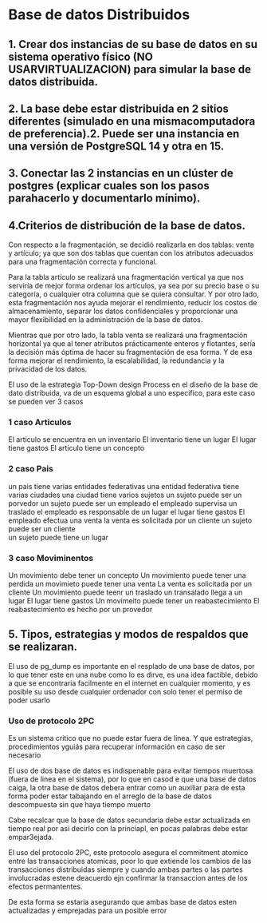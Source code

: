# Base de datos Distribuidos

## 1. Crear dos instancias de su base de datos en su sistema operativo físico (NO USARVIRTUALIZACION) para simular la base de datos distribuida.
## 2. La   base   debe   estar   distribuida   en   2   sitios   diferentes   (simulado   en   una   mismacomputadora de preferencia).2. Puede ser una instancia en una versión de PostgreSQL 14 y otra en 15.
## 3. Conectar las 2 instancias en un clúster de postgres (explicar cuales son los pasos parahacerlo y documentarlo mínimo).
## 4.Criterios de distribución de la base de datos.
Con respecto a la fragmentación, se decidió realizarla en dos tablas: venta y artículo; ya que son dos tablas que cuentan con los atributos adecuados para una fragmentación correcta y funcional. 

Para la tabla artículo se realizará una fragmentación vertical 
ya que nos serviría de mejor forma ordenar los artículos, ya sea por 
su precio base o su categoría, o cualquier otra columna que se quiera consultar.
 Y por otro lado, esta fragmentación nos ayuda mejorar el rendimiento, reducir los 
costos de almacenamiento, separar los datos confidenciales y proporcionar una mayor 
flexibilidad en la administración de la base de datos.

Mientras que por otro lado, la tabla venta se realizará una fragmentación horizontal ya que 
al tener atributos prácticamente enteros y flotantes, sería la decisión más óptima de hacer 
su fragmentación de esa forma. Y de esa forma mejorar el rendimiento, la escalabilidad, la 
redundancia y la privacidad de los datos.

El uso de la estrategia Top-Down design Process en el diseño de la base de dato distribuida,  va de un esquema global a uno especifico, para este caso se pueden ver 3 casos

###  1 caso Articulos
  
  El articulo se encuentra en un inventario 
    El inventario tiene un lugar
      El lugar tiene gastos
  El articulo tiene un concepto  
  
###  2 caso Pais
  
  un pais tiene varias entidades federativas
    una entidad federativa tiene varias ciudades
      una ciudad tiene varios sujetos
        un sujeto puede ser un porvedor
        un sujeto puede ser un empleado
          el empleado supervisa un traslado
          el empleado es responsable de un lugar
            el lugar tiene gastos
          El empleado efectua una venta
            la venta es solicitada por un cliente
        un sujeto puede ser un cliente  
        un sujeto puede tiene un lugar 
  
###  3 caso Moviminentos
  
  Un movimiento debe tener un concepto
  Un movimiento puede tener una perdida
  un movimieto puede tener una venta
    La venta es solicitada por un cliente
  Un movimiento puede teenr un traslado
    un transalado llega a un lugar
      El lugar tiene gastos
  Un movimeito puede tener un reabastecimiento
    El reabastecimiento es hecho por un provedor
  
## 5. Tipos, estrategias y modos de respaldos que se realizaran. 


El uso de pg_dump es importante en el resplado de una base de datos, por lo que tener este en una nube como lo es dirve, es una idea factible, debido a que se encontraria facilmente en el internet en cualquier momento, y es posible su uso desde cualquier ordenador con solo tener el permiso de poder usarlo

### Uso de protocolo 2PC

Es un sistema critico que no puede estar fuera de linea. Y que estrategias, procedimientos yguiás para recuperar información en caso de ser necesario

El uso de dos base de datos es indispenable para evitar tiempos muertosa (fuera de linea en el sistema), por lo que en casod e que una base de datos caiga, la otra base de datos debera entrar como un  auxiliar para de esta forma poder estar tabajando en el arreglo de la base de datos descompuesta sin que haya tiempo muerto

Cabe recalcar que la base de datos secundaria debe estar actualizada en tiempo real por asi decirlo con la princiapl, en pocas palabras debe estar empar3ejada.

El uso del protocolo 2PC, este protocolo asegura el commitment atomico entre las transacciones atomicas, poor lo que extiende los cambios de las transacciones distribuidas siempre y cuando ambas partes o las partes involucradas estene deacuerdo ejn confirmar la transaccion antes de los efectos permantentes.

De esta forma se estaria asegurando que ambas base de datos esten actualizadas y emprejadas para un posible error

